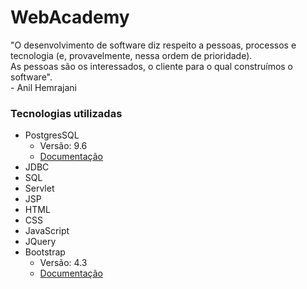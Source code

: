 # WebAcademy

<p>
  "O desenvolvimento de software diz respeito a pessoas, processos e tecnologia (e, provavelmente, nessa ordem de prioridade). 
  <br />As pessoas são os interessados, o cliente para o qual construímos o software".<br />
  - Anil Hemrajani
</p>
<h3>Tecnologias utilizadas</h3>
<ul>
  <li>PostgresSQL
    <ul>
      <li>Versão: 9.6</li>
      <li> <a href="https://getbootstrap.com/docs/4.3/getting-started/introduction/" target="_blank">Documentação</a> </li>
    </ul>
  </li>
  <li>JDBC</li>
  <li>SQL</li>
  <li>Servlet</li>
  <li>JSP</li>
  <li>HTML</li>
  <li>CSS</li>
  <li>JavaScript</li>
  <li>JQuery</li>
  <li>Bootstrap
    <ul>
      <li>Versão: 4.3</li>
      <li> <a href="https://www.postgresql.org/docs/9.6/index.html" target="_blank">Documentação</a> </li>
    </ul>
  </li>
</ul>
